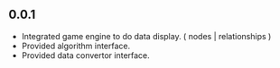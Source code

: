 ## 0.0.1

- Integrated game engine to do data display. ( nodes | relationships )
- Provided algorithm interface.
- Provided data convertor interface.
